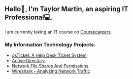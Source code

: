## Hello👋, I'm Taylor Martin, an aspiring IT Professional💻.
I am currently taking an IT course on [Coursecareers](https://coursecareers.com/a/taylormartin24?course=it&campaign=github1).

### My Information Technology Projects:
- [osTicket: A Help Desk Ticket System](https://github.com/taylormartin24/osTicket-Lab)
- [Active Directory](https://github.com/taylormartin24/Active-Directory-Lab-wip)
- [Network File Shares And Permissions](https://github.com/taylormartin24/Network-File-Shares-and-Permission-Lab-wip)
- [Wireshark - Analyzing Network Traffic](https://github.com/taylormartin24/Analyzing-Network-Traffic)
